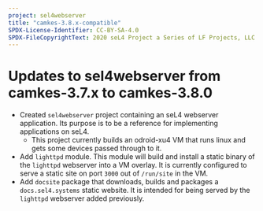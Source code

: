 ```yaml
---
project: sel4webserver
title: "camkes-3.8.x-compatible"
SPDX-License-Identifier: CC-BY-SA-4.0
SPDX-FileCopyrightText: 2020 seL4 Project a Series of LF Projects, LLC.
---
```


# Updates to sel4webserver from camkes-3.7.x to camkes-3.8.0

- Created `sel4webserver` project containing an seL4 webserver application. Its purpose is to be a reference for implementing applications on seL4.
  - This project currently builds an odroid-xu4 VM that runs linux and gets some devices passed through to it.
- Add `lighttpd` module. This module will build and install a static binary of the `lighttpd`
  webserver into a VM overlay. It is currently configured to serve a
  static site on port `3000` out of `/run/site` in the VM.
- Add `docsite` package that downloads, builds and packages a
  `docs.sel4.systems` static website. It is intended for being served by the
  `lighttpd` webserver added previously.
